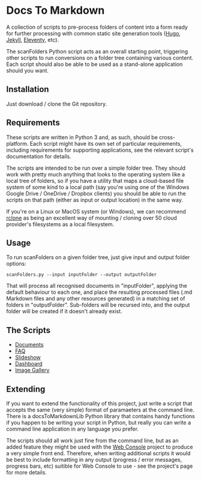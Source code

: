 # Docs To Markdown
A collection of scripts to pre-process folders of content into a form ready for further processing with common static site generation tools ([Hugo](https://gohugo.io/), [Jekyll](https://jekyllrb.com/), [Eleventy](https://www.11ty.dev/), etc).

The scanFolders Python script acts as an overall starting point, triggering other scripts to run conversions on a folder tree containing various content. Each script should also be able to be used as a stand-alone application should you want.

## Installation
Just download / clone the Git repository.

## Requirements
These scripts are written in Python 3 and, as such, should be cross-platform. Each script might have its own set of particular requirements, including requirements for supporting applications, see the relevant script's documentation for details.

The scripts are intended to be run over a simple folder tree. They should work with pretty much anything that looks to the operating system like a local tree of folders, so if you have a utility that maps a cloud-based file system of some kind to a local path (say you're using one of the Windows Google Drive / OneDrive / Dropbox clients) you should be able to run the scripts on that path (either as input or output location) in the same way.

If you're on a Linux or MacOS system (or Windows), we can recommend [rclone](https://rclone.org/) as being an excellent way of mounting / cloning over 50 cloud provider's filesystems as a local filesystem.

## Usage
To run scanFolders on a given folder tree, just give input and output folder options:

```
scanFolders.py --input inputFolder --output outputFolder
```

That will process all recognised documents in "inputFolder", applying the default behaviour to each one, and place the resulting processed files (.md Markdown files and any other resources generated) in a matching set of folders in "outputFolder". Sub-folders will be recursed into, and the output folder will be created if it doesn't already exist.

## The Scripts
- [Documents](documents/processDocuments.md)
- [FAQ](FAQ/processFAQ.md)
- [Slideshow](slideshow/processSlideshow.md)
- [Dashboard](dashboard/processDashboard.md)
- [Image Gallery](imageGallery/processImageGallery.md)

## Extending

If you want to extend the functionality of this project, just write a script that accepts the same (very simple) format of paramaeters at the command line. There is a docsToMarkdownLib Python library that contains handy functions if you happen to be writing your script in Python, but really you can write a command line application in any language you prefer.

The scripts should all work just fine from the command line, but as an added feature they might be used with the [Web Console](https://github.com/dhicks6345789/web-console) project to produce a very simple front end. Therefore, when writing additional scripts it would be best to include formatting in any output (progress / error messages, progress bars, etc) suitible for Web Console to use - see the project's page for more details.
